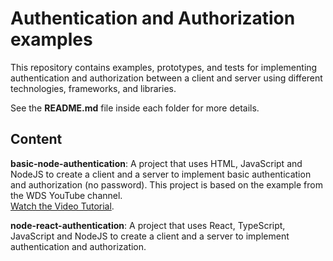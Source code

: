 # Authentication and Authorization examples

This repository contains examples, prototypes, and tests for implementing authentication and authorization between a client and server using different technologies, frameworks, and libraries.

See the **README.md** file inside each folder for more details.

## Content

**basic-node-authentication**: A project that uses HTML, JavaScript and NodeJS to create a client and a server to implement basic authentication and authorization (no password). This project is based on the example from the WDS YouTube channel.  
[Watch the Video Tutorial](https://www.youtube.com/watch?v=mL8EuL7jSbg).

**node-react-authentication**: A project that uses React, TypeScript, JavaScript and NodeJS to create a client and a server to implement authentication and authorization.
